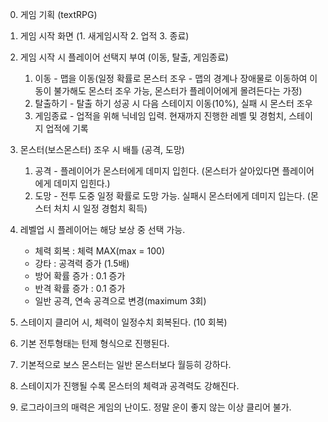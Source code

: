 0. 게임 기획 (textRPG)

1. 게임 시작 화면 (1. 새게임시작 2. 업적 3. 종료)
2. 게임 시작 시 플레이어 선택지 부여 (이동, 탈출, 게임종료)
    1. 이동 - 맵을 이동(일정 확률로 몬스터 조우 - 맵의 경계나 장애물로 이동하여 이동이 불가해도 몬스터 조우 가능, 몬스터가 플레이어에게 몰려든다는 가정)
    2. 탈출하기 - 탈출 하기 성공 시 다음 스테이지 이동(10%), 실패 시 몬스터 조우
    3. 게임종료 - 업적을 위해 닉네임 입력. 현재까지 진행한 레벨 및 경험치, 스테이지 업적에 기록
3. 몬스터(보스몬스터) 조우 시 배틀 (공격, 도망)
    1. 공격 - 플레이어가 몬스터에게 데미지 입힌다. (몬스터가 살아있다면 플레이어에게 데미지 입힌다.)
    2. 도망 - 전투 도중 일정 확률로 도망 가능. 실패시 몬스터에게 데미지 입는다.
    (몬스터 처치 시 일정 경험치 획득)
4. 레벨업 시 플레이어는 해당 보상 중 선택 가능.
    - 체력 회복 : 체력 MAX(max = 100)
    - 강타 : 공격력 증가 (1.5배)
    - 방어 확률 증가 : 0.1 증가
    - 반격 확률 증가 : 0.1 증가
    - 일반 공격, 연속 공격으로 변경(maximum 3회)
5. 스테이지 클리어 시, 체력이 일정수치 회복된다. (10 회복)
6. 기본 전투형태는 턴제 형식으로 진행된다.
7. 기본적으로 보스 몬스터는 일반 몬스터보다 월등히 강하다.
8. 스테이지가 진행될 수록 몬스터의 체력과 공격력도 강해진다.
9. 로그라이크의 매력은 게임의 난이도. 정말 운이 좋지 않는 이상 클리어 불가.